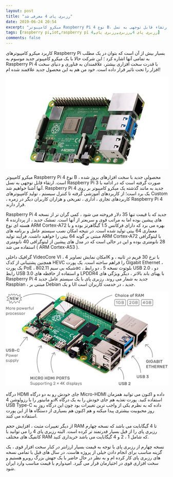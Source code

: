```yaml
---
layout: post
title: "رزبری پای 4 معرفی شد"
date: 2019-06-24 20:54
excerpt: "میکرو کامپیوتر Raspberry Pi 4 نوع B، محصولی جدید با سخت افزارهای بروز شده است. ارتقاء قابل توجهی به نسل Raspberry Pi 3 صورت گرفته است که در ادامه با آنها آشنا خواهیم شد."
tags: [raspberry pi,iot,raspberry pi 4,رزبری پای 4,رزبری,رزبری پای]
comments: false
---
```

کاربرد میکرو کامپیوترهای Raspberry Pi بسیار بیش از آن است که بتوان در یک مطلب به تمامی آنها اشاره کرد ؛ این شرکت حالا با یک میکرو کامپیوتر جدید موسوم به Raspberry Pi 4 با قدرت سخت افزاری بیشتر، علاقمندان به فناوری و دنیای سخت افزار را تحت تاثیر قرار داده است. خود من هم به این محصول جدید علاقمند شده ام!

![raspberry pi 4](/assets/img/posts/37.jpg)

میکرو کامپیوتر Raspberry Pi 4 نوع B ، محصولی جدید با سخت افزارهای بروز شده است. ارتقاء قابل توجهی به نسل Raspberry Pi 3 صورت گرفته است که در ادامه با آنها آشنا خواهیم شد. Raspberry Pi 4 جدید به مانند گذشته یک میکرو کامپیوتر بر روی یک برد است؛ از کاربردهای آموزشی گرفته تا کنترل سیستم ، تولید کامپیوترهای Custom ، کاربردهای تجاری ، اداری ، تفریحی و هزاران کاربران دیگر در زمره Raspberry Pi 4 قرار دارند.

Raspberry Pi 4 جدید که با قیمت تنها 35 دلار فروخته می شود ، کمی گران تر از نسخه های پیشین بوده اما به مراتب قوی و سریعتر از آنها است. تمشک جدید ، از پردازنده 4 هسته ای نوع ARM Cortex-A72 بهره می برد که دارای فرکانس 1.5 گیگاهرتز بوده و با معماری 64 بیتی تولید شده است. در نتیجه امکان نصب سیستم عامل و برنامه های مبتنی بر گونه 64 بیتی را خواهید داشت. فرآیند تولید ARM Cortex-A72 با لیتوگرافی 28 نانومتری بوده و این در حالی است که در مدل های پیشین از لیتوگرافی 40 نانومتری استفاده می شد ( ARM Cortex-A53 ).

گرافیک داخلی VideoCore VI ، امکان نمایش تصاویر 4K با نرخ 30 فریم در ثانیه ، و همچنین پشتیبانی از کدک HEVC را فراهم ساخته است. یک پورت Gigabit Ethernet ، یک پورت PoE ، شبکه بی سیم 802.11ac ، بلوتوث نسخه 5 ، دو رابط USB 2.0 ، دو رابط USB 3.0 و استفاده از حافظه های LPDDR4 با پهنای باند بالاتر ، دیگر ویژگی های Raspberry Pi 4 جدید به شمار می روند. رزبری پای با یک سیستم عامل جدید Raspbian ، مبتنی بر Debian و یک UI جدید ، در خدمت کاربران است.

![raspberry pi 4](/assets/img/posts/38.png)

درگاه HDMI جای خودش رو به دو درگاه Micro-HDMI داده و اکنون می توانید همزمان دو مانیتور را با رزولوشن 4K استفاده کنید. پورت تغذیه هم جای خودش را به یک درگاه USB Type-C داده که به نظرم یکی از واجب ترین تغییرات بود چون این درگاه روز به روز محبوبیت بیشتری پیدا میکنه و هم اکنون هم بسیاری از دستگاه ها از این پورت استفاده می کنند.

از دیگر تغییرات مثبت ، افزایش حجم RAM تا 4 گیگابایت می باشد که نسخه چهارم رزبری پای را از قبل بسیار قدرتمند تر کرده است. البته رزبری پای 4 را می توانید با کانفیگ های مختلف RAM که شامل 1 ، 2 و 4 گیگابایت می باشد خریداری کنید.

نسخه چهارم از رزبری پای با توجه به قیمت بسیار ارزانتر در کنار سخت افزار قوی ، یک گزینه مناسب برای انجام دادن خیلی از پروژه هاست. در سال های قبل با تمامی نسخه های رزبری پای کار کرده ام و به نظر در حال حاضر با یک جهش بزرگ روبرو هستیم و سخت افزاری قوی در اختیارمان قرار می گیرد. امیدوارم با قیمت مناسب وارد ایران شود.
